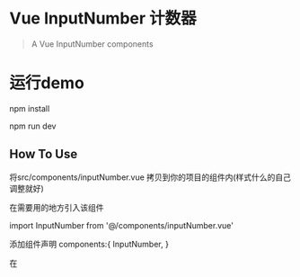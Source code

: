 # Vue InputNumber 计数器

> A Vue InputNumber components

# 运行demo
npm install

npm run dev


## How To Use

将src/components/inputNumber.vue 拷贝到你的项目的组件内(样式什么的自己调整就好)

在需要用的地方引入该组件

import InputNumber from '@/components/inputNumber.vue'

添加组件声明
 components:{
    InputNumber,
  }

在<template> 中使用组件
<input-number></input-number>

# 参数说明

### 可接收的参数
| 参数名称        | 说明           | 类型 | 默认值  |
| :-------------: |:-------------:| :-----:| :-----:|
| value      | 传入输入框的值 | Number | 1 |
| step      | 计数器步长 | Number | 1 |
| max      | 允许设置的最大值 | Number |   99 |
| min       | 允许设置的最小值 | Number |    1 |
| itemIndex     | 传入数组的下标| Number   |  0 |

### 事件
| 事件名称        | 说明           | 返回值  |
| ------------- |:-------------:| -----:|
| subNum      |点击减号时触发 | object {inputNumber:修改后的值， itemIndex:传入的数组下标，标识修改了哪个组件} |
| addNum      |点击加号时触发 | object {inputNumber:修改后的值， itemIndex:传入的数组下标，标识修改了哪个组件} |
| inputChange    |输入框内容变化触发 | object {inputNumber:修改后的值， itemIndex:传入的数组下标，标识修改了哪个组件} |


For a detailed explanation on how things work, check out the [guide](http://vuejs-templates.github.io/webpack/) and [docs for vue-loader](http://vuejs.github.io/vue-loader).
